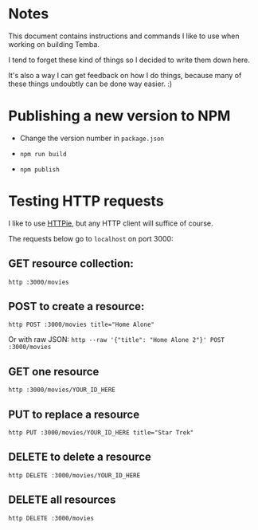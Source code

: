# Notes

This document contains instructions and commands I like to use when working on building Temba.

I tend to forget these kind of things so I decided to write them down here.

It's also a way I can get feedback on how I do things, because many of these things undoubtly can be done way easier. :)

# Publishing a new version to NPM

- Change the version number in `package.json`

- `npm run build`

- `npm publish`

# Testing HTTP requests

I like to use [HTTPie](https://httpie.io/), but any HTTP client will suffice of course.

The requests below go to `localhost` on port 3000:

## GET resource collection:

`http :3000/movies`

## POST to create a resource:

`http POST :3000/movies title="Home Alone"`

Or with raw JSON: `http --raw '{"title": "Home Alone 2"}' POST :3000/movies`

## GET one resource

`http :3000/movies/YOUR_ID_HERE`

## PUT to replace a resource

`http PUT :3000/movies/YOUR_ID_HERE title="Star Trek"`

## DELETE to delete a resource

`http DELETE :3000/movies/YOUR_ID_HERE`

## DELETE all resources

`http DELETE :3000/movies`
